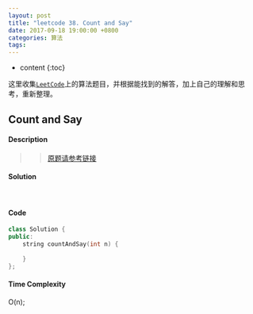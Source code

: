 ```yaml
---
layout: post
title: "leetcode 38. Count and Say"
date: 2017-09-18 19:00:00 +0800 
categories: 算法
tags: 
---
```

* content
{:toc}

这里收集[`LeetCode`](https://leetcode.com)上的算法题目，并根据能找到的解答，加上自己的理解和思考，重新整理。

<!-- more -->

## Count and Say

#### Description

>>[原题请参考链接](https://leetcode.com/problems/sudoku-solver/description/)

#### Solution

&emsp;&emsp;

#### Code

```cpp
class Solution {
public:
    string countAndSay(int n) {
        
    }
};
```


#### Time Complexity

O(n);